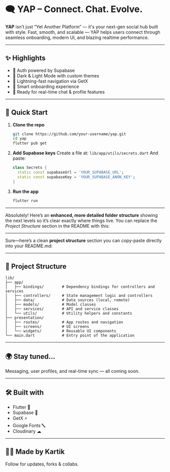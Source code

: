 
# 🗨️ YAP – Connect. Chat. Evolve.

**YAP** isn’t just “Yet Another Platform” — it's your next-gen social hub built with style.
Fast, smooth, and scalable — YAP helps users connect through seamless onboarding, modern UI, and blazing realtime performance.

---

## ✨ Highlights

* 🔐 Auth powered by Supabase
* 🎨 Dark & Light Mode with custom themes
* 🚀 Lightning-fast navigation via GetX
* 🧠 Smart onboarding experience
* 📱 Ready for real-time chat & profile features

---

## 📲 Quick Start

1. **Clone the repo**

   ```bash
   git clone https://github.com/your-username/yap.git
   cd yap
   flutter pub get
   ```

2. **Add Supabase keys**
   Create a file at:
   `lib/app/utils/secrets.dart`
   And paste:

   ```dart
   class Secrets {
     static const supabaseUrl = 'YOUR_SUPABASE_URL';
     static const supabaseKey = 'YOUR_SUPABASE_ANON_KEY';
   }
   ```

3. **Run the app**

   ```bash
   flutter run
   ```

---

Absolutely! Here’s an **enhanced, more detailed folder structure** showing the next levels so it’s clear exactly where things live.
You can replace the *Project Structure* section in the README with this:

---

Sure—here’s a clean **project structure** section you can copy-paste directly into your README.md:

---

## 📂 Project Structure

```
lib/
├── app/
│   ├── bindings/        # Dependency bindings for controllers and services
│   ├── controllers/     # State management logic and controllers
│   ├── data/            # Data sources (local, remote)
│   ├── models/          # Model classes
│   ├── services/        # API and service classes
│   └── utils/           # Utility helpers and constants
├── presentation/
│   ├── routes/          # App routes and navigation
│   ├── screens/         # UI screens
│   └── widgets/         # Reusable UI components
└── main.dart            # Entry point of the application
```

---

## 🌍 Stay tuned...

Messaging, user profiles, and real-time sync — all coming soon.

---

## 🛠 Built with

* Flutter 💙
* Supabase 🔐
* GetX ⚡
* Google Fonts 🔤
* Cloudinary ☁

---

## 👨‍💻 Made by Kartik

Follow for updates, forks & collabs.

